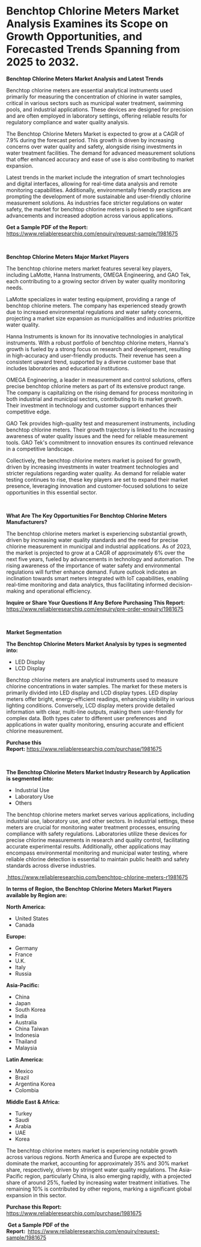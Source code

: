 <p><h1>Benchtop Chlorine Meters Market Analysis Examines its Scope on Growth Opportunities, and Forecasted Trends Spanning from 2025 to 2032.</h1></p><p><strong>Benchtop Chlorine Meters Market Analysis and Latest Trends</strong></p>
<p><p>Benchtop chlorine meters are essential analytical instruments used primarily for measuring the concentration of chlorine in water samples, critical in various sectors such as municipal water treatment, swimming pools, and industrial applications. These devices are designed for precision and are often employed in laboratory settings, offering reliable results for regulatory compliance and water quality analysis.</p><p>The Benchtop Chlorine Meters Market is expected to grow at a CAGR of 7.9% during the forecast period. This growth is driven by increasing concerns over water quality and safety, alongside rising investments in water treatment facilities. The demand for advanced measurement solutions that offer enhanced accuracy and ease of use is also contributing to market expansion.</p><p>Latest trends in the market include the integration of smart technologies and digital interfaces, allowing for real-time data analysis and remote monitoring capabilities. Additionally, environmentally friendly practices are prompting the development of more sustainable and user-friendly chlorine measurement solutions. As industries face stricter regulations on water safety, the market for benchtop chlorine meters is poised to see significant advancements and increased adoption across various applications.</p></p>
<p><strong>Get a Sample PDF of the Report:&nbsp;</strong> <a href="https://www.reliableresearchiq.com/enquiry/request-sample/1981675?utm_campaign=2293&utm_medium=2&utm_source=Github&utm_content=ia&utm_term=12042025&utm_id=benchtop-chlorine-meters">https://www.reliableresearchiq.com/enquiry/request-sample/1981675</a></p>
<p>&nbsp;</p>
<p><strong>Benchtop Chlorine Meters Major Market Players</strong></p>
<p><p>The benchtop chlorine meters market features several key players, including LaMotte, Hanna Instruments, OMEGA Engineering, and GAO Tek, each contributing to a growing sector driven by water quality monitoring needs.</p><p>LaMotte specializes in water testing equipment, providing a range of benchtop chlorine meters. The company has experienced steady growth due to increased environmental regulations and water safety concerns, projecting a market size expansion as municipalities and industries prioritize water quality.</p><p>Hanna Instruments is known for its innovative technologies in analytical instruments. With a robust portfolio of benchtop chlorine meters, Hanna's growth is fueled by a strong focus on research and development, resulting in high-accuracy and user-friendly products. Their revenue has seen a consistent upward trend, supported by a diverse customer base that includes laboratories and educational institutions.</p><p>OMEGA Engineering, a leader in measurement and control solutions, offers precise benchtop chlorine meters as part of its extensive product range. The company is capitalizing on the rising demand for process monitoring in both industrial and municipal sectors, contributing to its market growth. Their investment in technology and customer support enhances their competitive edge.</p><p>GAO Tek provides high-quality test and measurement instruments, including benchtop chlorine meters. Their growth trajectory is linked to the increasing awareness of water quality issues and the need for reliable measurement tools. GAO Tek's commitment to innovation ensures its continued relevance in a competitive landscape.</p><p>Collectively, the benchtop chlorine meters market is poised for growth, driven by increasing investments in water treatment technologies and stricter regulations regarding water quality. As demand for reliable water testing continues to rise, these key players are set to expand their market presence, leveraging innovation and customer-focused solutions to seize opportunities in this essential sector.</p></p>
<p>&nbsp;</p>
<p><strong>What Are The Key Opportunities For Benchtop Chlorine Meters Manufacturers?</strong></p>
<p><p>The benchtop chlorine meters market is experiencing substantial growth, driven by increasing water quality standards and the need for precise chlorine measurement in municipal and industrial applications. As of 2023, the market is projected to grow at a CAGR of approximately 6% over the next five years, fueled by advancements in technology and automation. The rising awareness of the importance of water safety and environmental regulations will further enhance demand. Future outlook indicates an inclination towards smart meters integrated with IoT capabilities, enabling real-time monitoring and data analytics, thus facilitating informed decision-making and operational efficiency.</p></p>
<p><strong>Inquire or Share Your Questions If Any Before Purchasing This Report:</strong> <a href="https://www.reliableresearchiq.com/enquiry/pre-order-enquiry/1981675?utm_campaign=2293&utm_medium=2&utm_source=Github&utm_content=ia&utm_term=12042025&utm_id=benchtop-chlorine-meters">https://www.reliableresearchiq.com/enquiry/pre-order-enquiry/1981675</a></p>
<p>&nbsp;</p>
<p><strong>Market Segmentation</strong></p>
<p><strong>The Benchtop Chlorine Meters Market Analysis by types is segmented into:</strong></p>
<p><ul><li>LED Display</li><li>LCD Display</li></ul></p>
<p><p>Benchtop chlorine meters are analytical instruments used to measure chlorine concentrations in water samples. The market for these meters is primarily divided into LED display and LCD display types. LED display meters offer bright, energy-efficient readings, enhancing visibility in various lighting conditions. Conversely, LCD display meters provide detailed information with clear, multi-line outputs, making them user-friendly for complex data. Both types cater to different user preferences and applications in water quality monitoring, ensuring accurate and efficient chlorine measurement.</p></p>
<p><strong>Purchase this Report:&nbsp;</strong><a href="https://www.reliableresearchiq.com/purchase/1981675?utm_campaign=2293&utm_medium=2&utm_source=Github&utm_content=ia&utm_term=12042025&utm_id=benchtop-chlorine-meters">https://www.reliableresearchiq.com/purchase/1981675</a></p>
<p>&nbsp;</p>
<p><strong>The Benchtop Chlorine Meters Market Industry Research by Application is segmented into:</strong></p>
<p><ul><li>Industrial Use</li><li>Laboratory Use</li><li>Others</li></ul></p>
<p><p>The benchtop chlorine meters market serves various applications, including industrial use, laboratory use, and other sectors. In industrial settings, these meters are crucial for monitoring water treatment processes, ensuring compliance with safety regulations. Laboratories utilize these devices for precise chlorine measurements in research and quality control, facilitating accurate experimental results. Additionally, other applications may encompass environmental monitoring and municipal water testing, where reliable chlorine detection is essential to maintain public health and safety standards across diverse industries.</p></p>
<p><a href="https://www.reliableresearchiq.com/benchtop-chlorine-meters-r1981675?utm_campaign=2293&utm_medium=2&utm_source=Github&utm_content=ia&utm_term=12042025&utm_id=benchtop-chlorine-meters">&nbsp;https://www.reliableresearchiq.com/benchtop-chlorine-meters-r1981675</a></p>
<p><strong>In terms of Region, the Benchtop Chlorine Meters Market Players available by Region are:</strong></p>
<p>
    <p> <strong> North America: </strong>
        <ul>
            <li>United States</li>
            <li>Canada</li>
        </ul>
        </p> 
    <p> <strong> Europe: </strong>
        <ul>
            <li>Germany</li>
            <li>France</li>
            <li>U.K.</li>
            <li>Italy</li>
            <li>Russia</li>
        </ul>
        </p> 
    <p> <strong> Asia-Pacific: </strong>
        <ul>
            <li>China</li>
            <li>Japan</li>
            <li>South Korea</li>
            <li>India</li>
            <li>Australia</li>
            <li>China Taiwan</li>
            <li>Indonesia</li>
            <li>Thailand</li>
            <li>Malaysia</li>
        </ul>
        </p> 
    <p> <strong> Latin America: </strong>
        <ul>
            <li>Mexico</li>
            <li>Brazil</li>
            <li>Argentina Korea</li>
            <li>Colombia</li>
        </ul>
        </p> 
    <p> <strong> Middle East & Africa: </strong>
        <ul>
            <li>Turkey</li>
            <li>Saudi</li>
            <li>Arabia</li>
            <li>UAE</li>
            <li>Korea</li>
        </ul>
    </p>
    </p>
<p><p>The benchtop chlorine meters market is experiencing notable growth across various regions. North America and Europe are expected to dominate the market, accounting for approximately 35% and 30% market share, respectively, driven by stringent water quality regulations. The Asia-Pacific region, particularly China, is also emerging rapidly, with a projected share of around 25%, fueled by increasing water treatment initiatives. The remaining 10% is contributed by other regions, marking a significant global expansion in this sector.</p></p>
<p><strong>Purchase this Report: </strong><a href="https://www.reliableresearchiq.com/purchase/1981675?utm_campaign=2293&utm_medium=2&utm_source=Github&utm_content=ia&utm_term=12042025&utm_id=benchtop-chlorine-meters">https://www.reliableresearchiq.com/purchase/1981675</a></p>
<p>&nbsp;<strong>Get a Sample PDF of the Report:&nbsp;&nbsp;</strong><a href="https://www.reliableresearchiq.com/enquiry/request-sample/1981675?utm_campaign=2293&utm_medium=2&utm_source=Github&utm_content=ia&utm_term=12042025&utm_id=benchtop-chlorine-meters">https://www.reliableresearchiq.com/enquiry/request-sample/1981675</a></p>
<p><strong></strong></p>
<p><p></p><p></p><p></p></p>